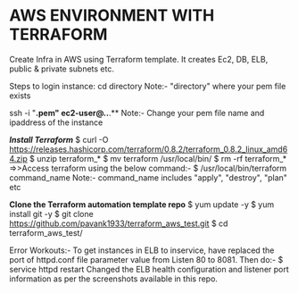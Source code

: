 # AWS ENVIRONMENT WITH TERRAFORM
Create Infra in AWS using Terraform template. It creates Ec2, DB, ELB, public & private subnets etc.


Steps to login instance:
cd directory
Note:- "directory" where your pem file exists

ssh -i "******.pem" ec2-user@**.**.**.**
Note:- Change your pem file name and ipaddress of the instance

***Install Terraform***
$ curl -O https://releases.hashicorp.com/terraform/0.8.2/terraform_0.8.2_linux_amd64.zip
$ unzip terraform_*
$ mv terraform /usr/local/bin/
$ rm -rf terraform_*
=>>Access terraform using the below command:-
$ /usr/local/bin/terraform command_name
Note:- command_name includes "apply", "destroy", "plan" etc


****Clone the Terraform automation template repo****
$ yum update -y
$ yum install git -y
$ git clone https://github.com/pavank1933/terraform_aws_test.git
$ cd terraform_aws_test/


Error Workouts:-
To get instances in ELB to inservice, have replaced the port of httpd.conf file parameter value from Listen 80 to 8081.
Then do:- $ service httpd restart
Changed the ELB health configuration and listener port information as per the screenshots available in this repo.